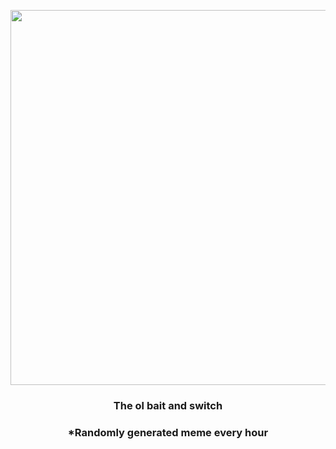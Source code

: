 <p align="center">
        <img src="https://i.redd.it/i8s9y5htgis91.jpg" width="600" height="600">
        </p>
        <h3 align="center">The ol bait and switch</h3>
        <h3 align="center">*Randomly generated meme every hour</h3>
    